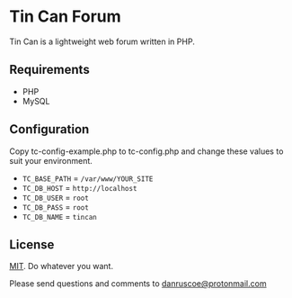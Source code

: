 # Tin Can Forum

Tin Can is a lightweight web forum written in PHP.

## Requirements

* PHP
* MySQL

## Configuration

Copy tc-config-example.php to tc-config.php and change these values to suit your environment.

* `TC_BASE_PATH` = `/var/www/YOUR_SITE`
* `TC_DB_HOST` = `http://localhost`
* `TC_DB_USER` = `root`
* `TC_DB_PASS` = `root`
* `TC_DB_NAME` = `tincan`

## License

[MIT](https://mit-license.org). Do whatever you want.

Please send questions and comments to danruscoe@protonmail.com
